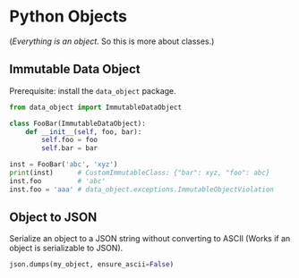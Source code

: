 # Python Objects

(_Everything is an object._ So this is more about classes.)

## Immutable Data Object

Prerequisite: install the `data_object` package.

```python
from data_object import ImmutableDataObject

class FooBar(ImmutableDataObject):
    def __init__(self, foo, bar):
        self.foo = foo
        self.bar = bar

inst = FooBar('abc', 'xyz')
print(inst)      # CustomImmutableClass: {"bar": xyz, "foo": abc}
inst.foo         # 'abc'
inst.foo = 'aaa' # data_object.exceptions.ImmutableObjectViolation
```

## Object to JSON

Serialize an object to a JSON string without converting to ASCII
(Works if an object is serializable to JSON).

```python
json.dumps(my_object, ensure_ascii=False)
```
